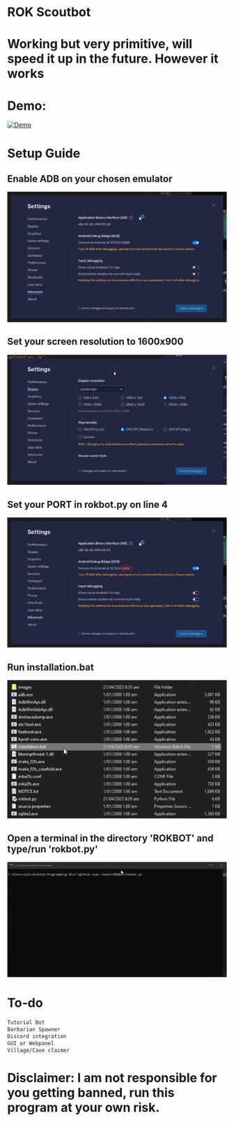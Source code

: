 # ROK Scoutbot

# Working but very primitive, will speed it up in the future. However it works

# Demo:

[![Demo](https://img.youtube.com/vi/GIQA0BHdzqI/0.jpg)](https://www.youtube.com/watch?v=GIQA0BHdzqI)

# Setup Guide

## Enable ADB on your chosen emulator
<img src="Assets/bluestacks_adb.png">

## Set your screen resolution to 1600x900

<img src="Assets/bluestacks_display.png">

## Set your PORT in rokbot.py on line 4
<img src="Assets/highlighted_port.jpg">

## Run installation.bat 
<img src="Assets/install_modules.png">

## Open a terminal in the directory 'ROKBOT' and type/run 'rokbot.py'
<img src="Assets/command_run.png">

# To-do
```
Tutorial Bot
Barbarian Spawner
Discord integration
GUI or Webpanel
Village/Cave claimer
```

# Disclaimer: I am not responsible for you getting banned, run this program at your own risk.

